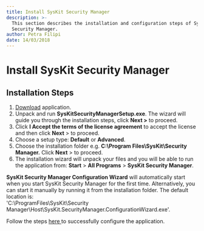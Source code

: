 ```yaml
---
title: Install SysKit Security Manager
description: >-
  This section describes the installation and configuration steps of Syskit
  Security Manager.
author: Petra Filipi
date: 14/03/2018
---
```


# Install SysKit Security Manager

## Installation Steps

1. [Download](https://www.syskit.com/products/security-manager/download) application.
2. Unpack and run **SysKitSecurityManagerSetup.exe**. The wizard will guide you through the installation steps, click **Next &gt;** to proceed. 
3. Click **I Accept the terms of the license agreement** to accept the license and then click **Next** &gt; to proceed.
4. Choose a setup type:  **Default** or **Advanced**. 
5. Choose the installation folder e.g. **C:\Program Files\SysKit\Security Manager.** Click **Next** &gt; to proceed.
6. The installation wizard will unpack your files and you will be able to run the application from: **Start** &gt; **All Programs** &gt; **SysKit Security Manager**. 

**SysKit Security Manager Configuration Wizard** will automatically start when you start SysKit Security Manager for the first time. Alternatively, you can start it manually by running it from the installation folder. The default location is:  
'C:\ProgramFiles\SysKit\Security Manager\Host\SysKit.SecurityManager.ConfigurationWizard.exe'.

Follow the steps [here ](../configuration.md)to successfully configure the application.

